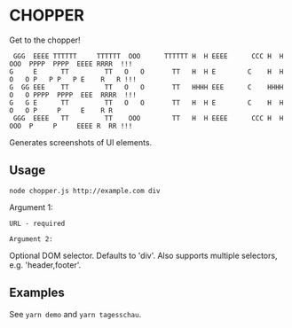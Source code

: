 CHOPPER
=======

Get to the chopper!

```
 GGG  EEEE TTTTTT     TTTTTT  OOO      TTTTTT H  H EEEE      CCC H  H  OOO  PPPP  PPPP  EEEE RRRR  !!! 
G     E      TT         TT   O   O       TT   H  H E        C    H  H O   O P   P P   P E    R   R !!! 
G  GG EEE    TT         TT   O   O       TT   HHHH EEE      C    HHHH O   O PPPP  PPPP  EEE  RRRR  !!! 
G   G E      TT         TT   O   O       TT   H  H E        C    H  H O   O P     P     E    R R       
 GGG  EEEE   TT         TT    OOO        TT   H  H EEEE      CCC H  H  OOO  P     P     EEEE R  RR !!! 
```


Generates screenshots of UI elements.

Usage
-----

```
node chopper.js http://example.com div
```

Argument 1:
~~~~~~~~~~~
URL - required

Argument 2:
~~~~~~~~~~~
Optional DOM selector. Defaults to 'div'.
Also supports multiple selectors, e.g. 'header,footer'.

Examples
--------

See `yarn demo` and `yarn tagesschau`.

